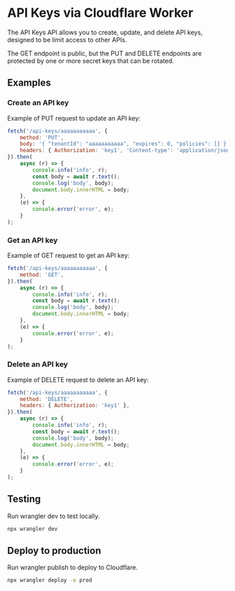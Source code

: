# API Keys via Cloudflare Worker

The API Keys API allows you to create, update, and delete API keys, designed to be limit access to other APIs.

The GET endpoint is public, but the PUT and DELETE endpoints are protected by one or more secret keys that can be rotated.

## Examples

### Create an API key

Example of PUT request to update an API key:

```js
fetch('/api-keys/aaaaaaaaaaa', {
	method: 'PUT',
	body: '{ "tenantId": "aaaaaaaaaaa", "expires": 0, "policies": [] }',
	headers: { Authorization: 'key1', 'Content-type': 'application/json' },
}).then(
	async (r) => {
		console.info('info', r);
		const body = await r.text();
		console.log('body', body);
		document.body.innerHTML = body;
	},
	(e) => {
		console.error('error', e);
	}
);
```

### Get an API key

Example of GET request to get an API key:

```js
fetch('/api-keys/aaaaaaaaaaa', {
	method: 'GET',
}).then(
	async (r) => {
		console.info('info', r);
		const body = await r.text();
		console.log('body', body);
		document.body.innerHTML = body;
	},
	(e) => {
		console.error('error', e);
	}
);
```

### Delete an API key

Example of DELETE request to delete an API key:

```js
fetch('/api-keys/aaaaaaaaaaa', {
	method: 'DELETE',
	headers: { Authorization: 'key1' },
}).then(
	async (r) => {
		console.info('info', r);
		const body = await r.text();
		console.log('body', body);
		document.body.innerHTML = body;
	},
	(e) => {
		console.error('error', e);
	}
);
```

## Testing

Run wrangler dev to test locally.

```zsh
npx wrangler dev
```

## Deploy to production

Run wrangler publish to deploy to Cloudflare.

```zsh
npx wrangler deploy -e prod
```
